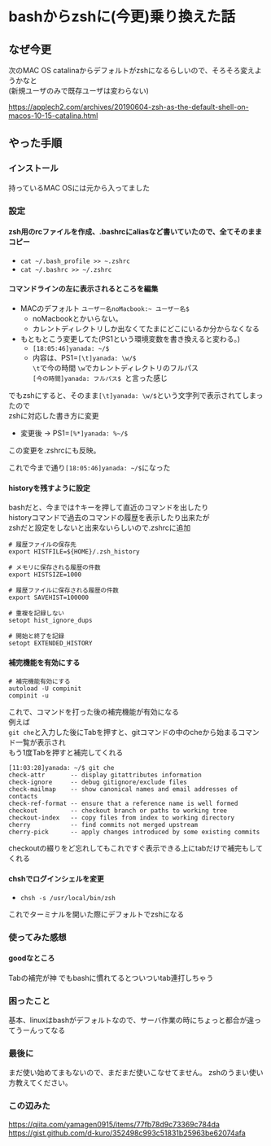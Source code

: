 # bashからzshに(今更)乗り換えた話

## なぜ今更
次のMAC OS catalinaからデフォルトがzshになるらしいので、そろそろ変えようかなと  
(新規ユーザのみで既存ユーザは変わらない)

https://applech2.com/archives/20190604-zsh-as-the-default-shell-on-macos-10-15-catalina.html  

## やった手順
### インストール
持っているMAC OSには元から入ってました

### 設定
#### zsh用のrcファイルを作成、.bashrcにaliasなど書いていたので、全てそのままコピー
- `cat ~/.bash_profile >> ~.zshrc`
- `cat ~/.bashrc >> ~/.zshrc`


#### コマンドラインの左に表示されるところを編集
- MACのデフォルト `ユーザー名noMacbook:~ ユーザー名$ `
  - noMacbookとかいらない。
  - カレントディレクトリしか出なくてたまにどこにいるか分からなくなる
- もともとこう変更してた(PS1という環境変数を書き換えると変わる。)
  - `[18:05:46]yanada: ~/$`
  - 内容は、PS1=`[\t]yanada: \w/$`  
     `\t`で今の時間 `\w`でカレントディレクトリのフルパス  
     `[今の時間]yanada: フルパス$ `と言った感じ
     
でもzshにすると、そのまま`[\t]yanada: \w/$`という文字列で表示されてしまったので  
zshに対応した書き方に変更  

* 変更後 → PS1=`[%*]yanada: %~/$ `  

この変更を.zshrcにも反映。

これで今まで通り`[18:05:46]yanada: ~/$`になった

#### historyを残すように設定
bashだと、今までは↑キーを押して直近のコマンドを出したり  
historyコマンドで過去のコマンドの履歴を表示したり出来たが  
zshだと設定をしないと出来ないらしいので.zshrcに追加
```
# 履歴ファイルの保存先
export HISTFILE=${HOME}/.zsh_history

# メモリに保存される履歴の件数
export HISTSIZE=1000

# 履歴ファイルに保存される履歴の件数
export SAVEHIST=100000

# 重複を記録しない
setopt hist_ignore_dups

# 開始と終了を記録
setopt EXTENDED_HISTORY
```


#### 補完機能を有効にする
```
# 補完機能有効にする
autoload -U compinit
compinit -u
```

これで、コマンドを打った後の補完機能が有効になる  
例えば  
`git che`と入力した後にTabを押すと、gitコマンドの中のcheから始まるコマンド一覧が表示され  
もう1度Tabを押すと補完してくれる

```
[11:03:28]yanada: ~/$ git che
check-attr       -- display gitattributes information
check-ignore     -- debug gitignore/exclude files
check-mailmap    -- show canonical names and email addresses of contacts
check-ref-format -- ensure that a reference name is well formed
checkout         -- checkout branch or paths to working tree
checkout-index   -- copy files from index to working directory
cherry           -- find commits not merged upstream
cherry-pick      -- apply changes introduced by some existing commits
```
checkoutの綴りをど忘れしてもこれですぐ表示できる上にtabだけで補完もしてくれる

#### chshでログインシェルを変更
- `chsh -s /usr/local/bin/zsh`

これでターミナルを開いた際にデフォルトでzshになる

### 使ってみた感想
#### goodなところ
Tabの補完が神
  でもbashに慣れてるとついついtab連打しちゃう
  
### 困ったこと
基本、linuxはbashがデフォルトなので、サーバ作業の時にちょっと都合が違ってうーんってなる

### 最後に
まだ使い始めてまもないので、まだまだ使いこなせてません。
zshのうまい使い方教えてください。

### この辺みた
https://qiita.com/yamagen0915/items/77fb78d9c73369c784da
https://gist.github.com/d-kuro/352498c993c51831b25963be62074afa
